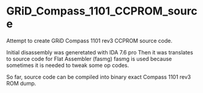# GRiD_Compass_1101_CCPROM_source
Attempt to create GRiD Compass 1101 rev3 CCPROM source code.

Initial disassembly was generetated with IDA 7.6 pro
Then it was translates to source code for Flat Assembler (fasmg)
fasmg is used because sometimes it is needed to tweak some op codes.


So far, source code can be compiled into binary exact Compass 1101 rev3 ROM dump.
